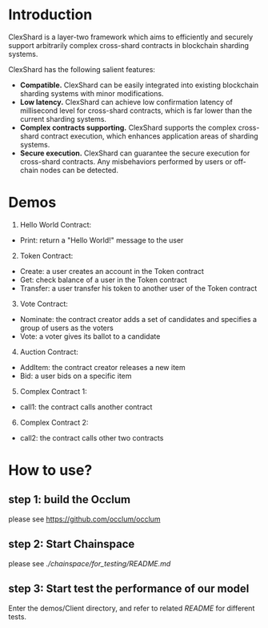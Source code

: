 # Introduction
ClexShard is a layer-two framework which aims to efficiently and securely support arbitrarily complex cross-shard contracts in blockchain sharding systems.

ClexShard has the following salient features:
+ **Compatible.** ClexShard can be easily integrated into existing blockchain sharding systems with minor modifications.
+ **Low latency.** ClexShard can achieve low confirmation latency of millisecond level for cross-shard contracts, which is far lower than the current sharding systems.
+ **Complex contracts supporting.** ClexShard supports the complex cross-shard contract execution, which enhances application areas of sharding systems.
+ **Secure execution.** ClexShard can guarantee the secure execution for cross-shard contracts. Any misbehaviors performed by users or off-chain nodes can be detected. 

# Demos
1. Hello World Contract:
+ Print: return a "Hello World!" message to the user
2. Token Contract:
+ Create: a user creates an account in the Token contract
+ Get: check balance of a user in the Token contract
+ Transfer: a user transfer his token to another user of the Token contract
3. Vote Contract:
+ Nominate: the contract creator adds a set of candidates and specifies a group of users as the voters
+ Vote: a voter gives its ballot to a candidate
4. Auction Contract:
+ AddItem: the contract creator releases a new item
+ Bid: a user bids on a specific item
5. Complex Contract 1:
+ call1: the contract calls another contract
6. Complex Contract 2:
+ call2: the contract calls other two contracts

# How to use?
## step 1: build the Occlum
please see https://github.com/occlum/occlum

## step 2: Start Chainspace
please see *./chainspace/for_testing/README.md*
## step 3: Start test the performance of our model
Enter the demos/Client directory, and refer to related *README* for different tests.
